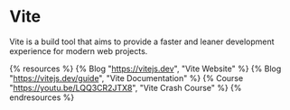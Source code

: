 # Vite

Vite is a build tool that aims to provide a faster and leaner development experience for modern web projects.

{% resources %}
  {% Blog "https://vitejs.dev", "Vite Website" %}
  {% Blog "https://vitejs.dev/guide", "Vite Documentation" %}
  {% Course "https://youtu.be/LQQ3CR2JTX8", "Vite Crash Course" %}
{% endresources %}
